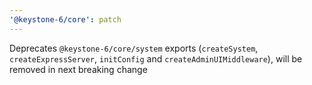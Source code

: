 ```yaml
---
'@keystone-6/core': patch
---
```


Deprecates `@keystone-6/core/system` exports (`createSystem`, `createExpressServer`, `initConfig` and `createAdminUIMiddleware`), will be removed in next breaking change
